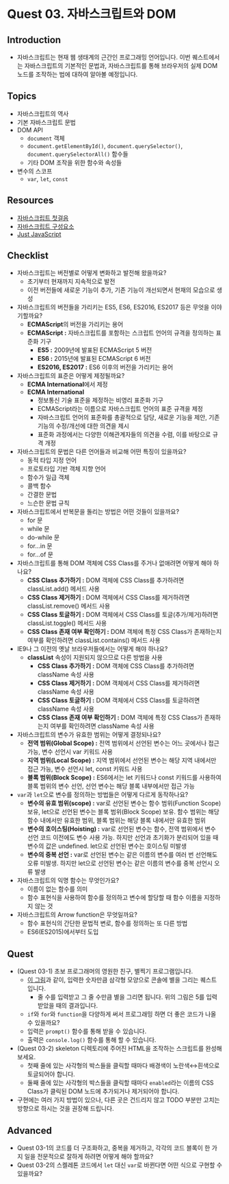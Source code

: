 # Quest 03. 자바스크립트와 DOM

## Introduction

- 자바스크립트는 현재 웹 생태계의 근간인 프로그래밍 언어입니다. 이번 퀘스트에서는 자바스크립트의 기본적인 문법과, 자바스크립트를 통해 브라우저의 실제 DOM 노드를 조작하는 법에 대하여 알아볼 예정입니다.

## Topics

- 자바스크립트의 역사
- 기본 자바스크립트 문법
- DOM API
  - `document` 객체
  - `document.getElementById()`, `document.querySelector()`, `document.querySelectorAll()` 함수들
  - 기타 DOM 조작을 위한 함수와 속성들
- 변수의 스코프
  - `var`, `let`, `const`

## Resources

- [자바스크립트 첫걸음](https://developer.mozilla.org/ko/docs/Learn/JavaScript/First_steps)
- [자바스크립트 구성요소](https://developer.mozilla.org/ko/docs/Learn/JavaScript/Building_blocks)
- [Just JavaScript](https://justjavascript.com/)

## Checklist

- 자바스크립트는 버전별로 어떻게 변화하고 발전해 왔을까요?
  - 초기부터 현재까지 지속적으로 발전
  - 이전 버전들에 새로운 기능이 추가, 기존 기능이 개선되면서 현재의 모습으로 생성
- 자바스크립트의 버전들을 가리키는 ES5, ES6, ES2016, ES2017 등은 무엇을 이야기할까요?
  - **ECMAScript**의 버전을 가리키는 용어
  - **ECMAScript :** 자바스크립트를 포함하는 스크립트 언어의 규격을 정의하는 표준화 기구
    - **ES5 :** 2009년에 발표된 ECMAScript 5 버전
    - **ES6 :** 2015년에 발표된 ECMAScript 6 버전
    - **ES2016, ES2017 :** ES6 이후의 버전을 가리키는 용어
- 자바스크립트의 표준은 어떻게 제정될까요?
  - **ECMA International**에서 제정
  - **ECMA International**
    - 정보통신 기술 표준을 제정하는 비영리 표준화 기구
    - ECMAScript라는 이름으로 자바스크립트 언어의 표준 규격을 제정
    - 자바스크립트 언어의 표준화를 총괄적으로 담당, 새로운 기능을 제안, 기존 기능의 수정/개선에 대한 의견을 제시
    - 표준화 과정에서는 다양한 이해관계자들의 의견을 수렴, 이를 바탕으로 규격 개정
- 자바스크립트의 문법은 다른 언어들과 비교해 어떤 특징이 있을까요?
  - 동적 타입 지정 언어
  - 프로토타입 기반 객체 지향 언어
  - 함수가 일급 객체
  - 콜백 함수
  - 간결한 문법
  - 느슨한 문법 규칙
- 자바스크립트에서 반복문을 돌리는 방법은 어떤 것들이 있을까요?
  - for 문
  - while 문
  - do-while 문
  - for...in 문
  - for...of 문
- 자바스크립트를 통해 DOM 객체에 CSS Class를 주거나 없애려면 어떻게 해야 하나요?
  - **CSS Class 추가하기 :** DOM 객체에 CSS Class를 추가하려면 classList.add() 메서드 사용
  - **CSS Class 제거하기 :** DOM 객체에서 CSS Class를 제거하려면 classList.remove() 메서드 사용
  - **CSS Class 토글하기 :** DOM 객체에서 CSS Class를 토글(추가/제거)하려면 classList.toggle() 메서드 사용
  - **CSS Class 존재 여부 확인하기 :** DOM 객체에 특정 CSS Class가 존재하는지 여부를 확인하려면 classList.contains() 메서드 사용
- IE9나 그 이전의 옛날 브라우저들에서는 어떻게 해야 하나요?
  - **classList** 속성이 지원되지 않으므로 다른 방법을 사용
    - **CSS Class 추가하기 :** DOM 객체에 CSS Class를 추가하려면 className 속성 사용
    - **CSS Class 제거하기 :** DOM 객체에서 CSS Class를 제거하려면 className 속성 사용
    - **CSS Class 토글하기 :** DOM 객체에서 CSS Class를 토글하려면 className 속성 사용
    - **CSS Class 존재 여부 확인하기 :** DOM 객체에 특정 CSS Class가 존재하는지 여부를 확인하려면 className 속성 사용
- 자바스크립트의 변수가 유효한 범위는 어떻게 결정되나요?
  - **전역 범위(Global Scope) :** 전역 범위에서 선언된 변수는 어느 곳에서나 접근 가능, 변수 선언시 var 키워드 사용
  - **지역 범위(Local Scope) :** 지역 범위에서 선언된 변수는 해당 지역 내에서만 접근 가능, 변수 선언시 let, const 키워드 사용
  - **블록 범위(Block Scope) :** ES6에서는 let 키워드나 const 키워드를 사용하여 블록 범위의 변수 선언, 선언 변수는 해당 블록 내부에서만 접근 가능
- `var`과 `let`으로 변수를 정의하는 방법들은 어떻게 다르게 동작하나요?
  - **변수의 유효 범위(scope) :** var로 선언된 변수는 함수 범위(Function Scope) 보유, let으로 선언된 변수는 블록 범위(Block Scope) 보유. 함수 범위는 해당 함수 내에서만 유효한 범위, 블록 범위는 해당 블록 내에서만 유효한 범위
  - **변수의 호이스팅(Hoisting) :** var로 선언된 변수는 함수, 전역 범위에서 변수 선언 코드 이전에도 변수 사용 가능. 하지만 선언과 초기화가 분리되어 있을 때 변수의 값은 undefined. let으로 선언된 변수는 호이스팅 미발생
  - **변수의 중복 선언 :** var로 선언된 변수는 같은 이름의 변수를 여러 번 선언해도 오류 미발생. 하지만 let으로 선언된 변수는 같은 이름의 변수를 중복 선언시 오류 발생
- 자바스크립트의 익명 함수는 무엇인가요?
  - 이름이 없는 함수를 의미
  - 함수 표현식을 사용하여 함수를 정의하고 변수에 할당할 때 함수 이름을 지정하지 않는 것
- 자바스크립트의 Arrow function은 무엇일까요?
  - 함수 표현식의 간단한 문법적 변로, 함수를 정의하는 또 다른 방법
  - ES6(ES2015)에서부터 도입

## Quest

- (Quest 03-1) 초보 프로그래머의 영원한 친구, 별찍기 프로그램입니다.
  - [이 그림](jsStars.png)과 같이, 입력한 숫자만큼 삼각형 모양으로 콘솔에 별을 그리는 퀘스트 입니다.
    - 줄 수를 입력받고 그 줄 수만큼 별을 그리면 됩니다. 위의 그림은 5를 입력받았을 때의 결과입니다.
  - `if`와 `for`와 `function`을 다양하게 써서 프로그래밍 하면 더 좋은 코드가 나올 수 있을까요?
  - 입력은 `prompt()` 함수를 통해 받을 수 있습니다.
  - 출력은 `console.log()` 함수를 통해 할 수 있습니다.
- (Quest 03-2) skeleton 디렉토리에 주어진 HTML을 조작하는 스크립트를 완성해 보세요.
  - 첫째 줄에 있는 사각형의 박스들을 클릭할 때마다 배경색이 노란색↔흰색으로 토글되어야 합니다.
  - 둘째 줄에 있는 사각형의 박스들을 클릭할 때마다 `enabled`라는 이름의 CSS Class가 클릭된 DOM 노드에 추가되거나 제거되어야 합니다.
- 구현에는 여러 가지 방법이 있으나, 다른 곳은 건드리지 않고 TODO 부분만 고치는 방향으로 하시는 것을 권장해 드립니다.

## Advanced

- Quest 03-1의 코드를 더 구조화하고, 중복을 제거하고, 각각의 코드 블록이 한 가지 일을 전문적으로 잘하게 하려면 어떻게 해야 할까요?
- Quest 03-2의 스켈레톤 코드에서 `let` 대신 `var`로 바뀐다면 어떤 식으로 구현할 수 있을까요?
